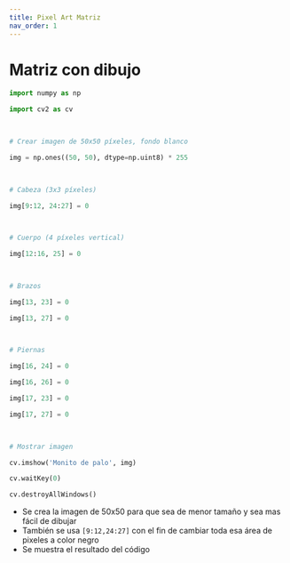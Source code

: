 ```yaml
---
title: Pixel Art Matriz
nav_order: 1
---
```

# Matriz con dibujo

``` python
import numpy as np

import cv2 as cv

  

# Crear imagen de 50x50 píxeles, fondo blanco

img = np.ones((50, 50), dtype=np.uint8) * 255

  

# Cabeza (3x3 píxeles)

img[9:12, 24:27] = 0

  

# Cuerpo (4 píxeles vertical)

img[12:16, 25] = 0

  

# Brazos

img[13, 23] = 0

img[13, 27] = 0

  

# Piernas

img[16, 24] = 0

img[16, 26] = 0

img[17, 23] = 0

img[17, 27] = 0

  

# Mostrar imagen

cv.imshow('Monito de palo', img)

cv.waitKey(0)

cv.destroyAllWindows()

```

- Se crea la imagen de 50x50 para que sea de menor tamaño y sea mas fácil de dibujar
- También se usa `[9:12,24:27]` con el fin de cambiar toda esa área de pixeles a color negro
- Se muestra el resultado del código